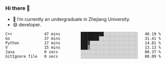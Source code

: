 ### Hi there 👋

- 🔭 I’m currently an undergraduate in Zhejiang University.
- 😄 developer.

<!--START_SECTION:waka-->

```text
C++              47 mins         ██████████░░░░░░░░░░░░░░░   40.19 %
Go               37 mins         ████████░░░░░░░░░░░░░░░░░   31.41 %
Python           17 mins         ███▓░░░░░░░░░░░░░░░░░░░░░   14.81 %
V                15 mins         ███▒░░░░░░░░░░░░░░░░░░░░░   13.13 %
Java             0 secs          ░░░░░░░░░░░░░░░░░░░░░░░░░   00.37 %
GitIgnore file   0 secs          ░░░░░░░░░░░░░░░░░░░░░░░░░   00.09 %
```

<!--END_SECTION:waka-->
